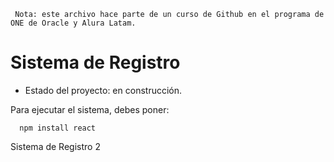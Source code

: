 ```
 Nota: este archivo hace parte de un curso de Github en el programa de ONE de Oracle y Alura Latam.
```
<h1> Sistema de Registro </h1>

- Estado del proyecto: en construcción.

Para ejecutar el sistema, debes poner:

```
  npm install react
```

Sistema de Registro 2
